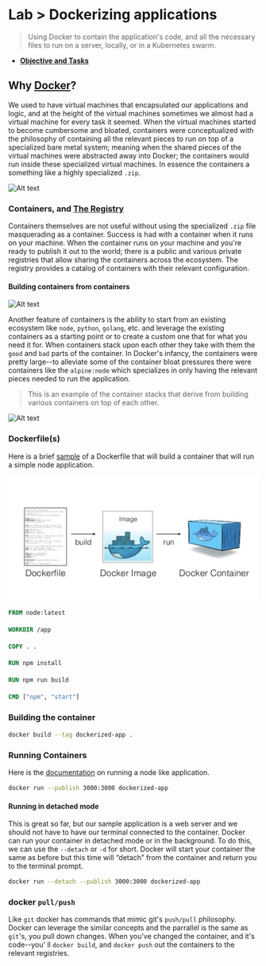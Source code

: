 # Lab > Dockerizing applications

> Using Docker to contain the application's code, and all the necessary files to run on a server, locally, or in a
> Kubernetes swarm.

* **[Objective and Tasks](docs/TASKS.md)**

## Why [Docker](https://docs.docker.com)?

We used to have virtual machines that encapsulated our applications and logic, and at the height of the virtual machines
sometimes we almost had a virtual machine for every task it seemed. When the virtual machines started to become
cumbersome and bloated, containers were conceptualized with the philosophy of containing all the relevant pieces to run
on top of a specialized bare metal system; meaning when the shared pieces of the virtual machines were abstracted away
into Docker; the containers would run inside these specialized virtual machines. In essence the containers a
something like a highly specialized `.zip`.

![Alt text](https://th.bing.com/th/id/R.3b5607d64ae070df5075bf612ccf9c2c?rik=DG3REc14yPOXfw&riu=http%3a%2f%2f19yw4b240vb03ws8qm25h366.wpengine.netdna-cdn.com%2fwp-content%2fuploads%2fDocker-API-infographic-container-devops-nordic-apis.png&ehk=3kfF%2fM2xnXQgsvo43pfqPbOe1LG8ePfsUCTXt5b1PMo%3d&risl=&pid=ImgRaw&r=0 "Dockerfile to container")

### Containers, and [The Registry](https://hub.docker.com)

Containers themselves are not useful without using the specialized `.zip` file masquerading as a container. Success is
had with a container when it runs on your machine. When the container runs on your machine and you're ready to publish
it out to the world; there is a public and various private registries that allow sharing the containers across the
ecosystem. The registry provides a catalog of containers with their relevant configuration.

#### Building containers from containers

![Alt text](https://i2.wp.com/hasanyousuf.com/wp-content/uploads/2017/06/docker.png?fit=2560%2C1253&ssl=1 "Dockerfile to container")

Another feature of containers is the ability to start from an existing ecosystem like `node`, `python`, `golang`, etc.
and leverage the existing containers as a starting point or to create a custom one that for what you need it for. When
containers stack upon each other they take with them the `good` and `bad` parts of the container. In Docker's infancy,
the containers were pretty large--to alleviate some of the container bloat pressures there were containers like the
`alpine:node` which specializes in only having the relevant pieces needed to run the application.

> This is an example of the container stacks that derive from building various containers on top of each other.

![Alt text](https://3.bp.blogspot.com/-Pd6r1WFYEIk/Wyk1WuzkM3I/AAAAAAAABYY/T3z30xCiKM4c7ESbxS_ELmKkS6MoaxdZACLcBGAs/s1600/Docker%2BImages%2BExplained%2B-%2BDocker%2BTutorial.jpg "Dockerfile to container")

### Dockerfile(s)

Here is a brief [sample](examples/nextjs-app/Dockerfile) of a Dockerfile that will build a container that will run a
simple node application.

![Alt text](docs/images/dockerfile-to-container.png "Dockerfile to container")

```dockerfile
FROM node:latest

WORKDIR /app

COPY . .

RUN npm install

RUN npm run build

CMD ["npm", "start"]
```

### Building the container

```bash
docker build --tag dockerized-app .
```

### Running Containers

Here is the [documentation](https://docs.docker.com/language/nodejs/run-containers/) on running a node like application.

```bash
docker run --publish 3000:3000 dockerized-app
```

#### Running in detached mode

This is great so far, but our sample application is a web server and we should not have to have our terminal connected
to the container. Docker can run your container in detached mode or in the background. To do this, we can use
the `--detach` or `-d` for short. Docker will start your container the same as before but this time will “detach” from
the container and return you to the terminal prompt.

```bash
docker run --detach --publish 3000:3000 dockerized-app
```

### docker `pull/push`

Like `git` docker has commands that mimic git's `push/pull` philosophy. Docker can leverage the similar concepts and the
parrallel is the same as `git`'s, you pull down changes. When you've changed the container, and it's code--you'
ll `docker build`, and `docker push` out the containers to the relevant registries.

